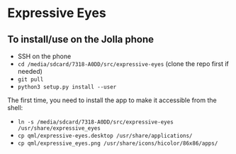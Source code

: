 # Expressive Eyes


## To install/use on the Jolla phone

- SSH on the phone
- `cd /media/sdcard/7318-A0DD/src/expressive-eyes` (clone the repo first if needed)
- `git pull`
- `python3 setup.py install --user`

The first time, you need to install the app to make it accessible from the shell:
- `ln -s /media/sdcard/7318-A0DD/src/expressive-eyes /usr/share/expressive_eyes`
- `cp qml/expressive-eyes.desktop /usr/share/applications/`
- `cp qml/expressive_eyes.png /usr/share/icons/hicolor/86x86/apps/`
